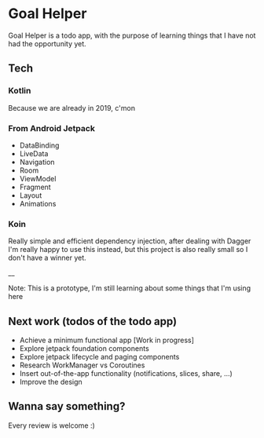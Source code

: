 # Goal Helper

Goal Helper is a todo app, with the purpose of learning things that I have not had the opportunity yet.

## Tech
### Kotlin
Because we are already in 2019, c'mon
### From Android Jetpack
* DataBinding
* LiveData
* Navigation
* Room
* ViewModel
* Fragment
* Layout
* Animations
### Koin
Really simple and efficient dependency injection, after dealing with Dagger I'm really happy to use this instead, but this project is also really small so I don't have a winner yet.

__

Note: This is a prototype, I'm still learning about some things that I'm using here

## Next work (todos of the todo app)
* Achieve a minimum functional app [Work in progress]
* Explore jetpack foundation components
* Explore jetpack lifecycle and paging components
* Research WorkManager vs Coroutines
* Insert out-of-the-app functionality (notifications, slices, share, ...)
* Improve the design

## Wanna say something?
Every review is welcome :)
